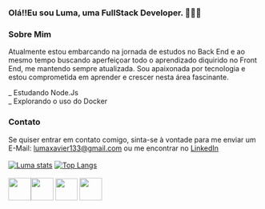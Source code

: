 ### Olá!!Eu sou Luma, uma FullStack  Developer. 👩🏻‍💻

### Sobre Mim
Atualmente estou embarcando na jornada de estudos no Back End e ao mesmo tempo buscando aperfeiçoar todo o aprendizado diquirido no Front End, me mantendo sempre atualizada. Sou apaixonada por tecnologia e estou comprometida em aprender e crescer nesta área fascinante. 

_ Estudando Node.Js
<br>
_ Explorando o uso do Docker

### Contato
Se quiser entrar em contato comigo, sinta-se à vontade para me enviar um E-Mail: lumaxavier133@gmail.com ou me encontrar no [LinkedIn](https://www.linkedin.com/in/luma-xavier12)
<br>
<br>
[![Luma stats](https://github-readme-stats.vercel.app/api?username=LumaXavier12&show_icons=true&theme=dark)](https://github.com/anuraghazra/github-readme-stats)
[![Top Langs](https://github-readme-stats.vercel.app/api/top-langs/?username=LumaXavier12&show_icons=true&theme=dark)](https://github.com/anuraghazra/github-readme-stats)
<br>
<br>
<img src="https://cdn.jsdelivr.net/gh/devicons/devicon@latest/icons/html5/html5-plain.svg" height="45px"/><img src="https://cdn.jsdelivr.net/gh/devicons/devicon@latest/icons/css3/css3-original.svg" height="45px"/>  <img src="https://cdn.jsdelivr.net/gh/devicons/devicon@latest/icons/javascript/javascript-original.svg" height="44px" gap="20px"/> <img src="https://cdn.jsdelivr.net/gh/devicons/devicon@latest/icons/nodejs/nodejs-line.svg" height="45px"/>                     
